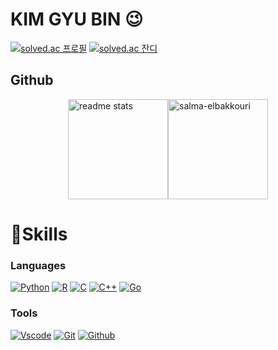 # KIM GYU BIN 😉

[![solved.ac 프로필](http://mazassumnida.wtf/api/v2/generate_badge?boj=pyliasec)](https://solved.ac/pyliasec)
[![solved.ac 잔디](http://mazandi.herokuapp.com/api?handle=pyliasec&theme=warm)](https://solved.ac/pyliasec)

## Github
<!--
[![pyliasec's Stats](https://github-readme-stats.vercel.app/api?username=pyliasec&theme=dark&show_icons=true&hide_border=false&count_private=true)](https://github.com/pyliasec)
[![pyliasec's Streak](https://github-readme-streak-stats.herokuapp.com/?user=pyliasec&theme=dark&hide_border=false)](https://github.com/pyliasec)
[![pyliasec's Top Languages](https://github-readme-stats.vercel.app/api/top-langs/?username=pyliasec&theme=dark&show_icons=true&hide_border=false&layout=compact)](https://github.com/pyliasec)
-->

<!--
<div style="display:flex;flex-direction:row;justify-content:center;">
  <img height="140"  src="https://streak-stats.demolab.com/?user=salma-elbakkouri&count private=true&theme=react&border_radius-10" alt="streak stats" style="margin: 0" />
  <img height="140"  src="https://github-readme-stats-salesp07.vercel.app/api?username=pyliasec&count_private=true&show_icons=true&theme=react&rank_icon=github&border_radius=5" alt="readme stats" style="margin: 0" /> 
  <img height="140"  src="https://github-readme-stats.vercel.app/api/top-langs?username=salma-elbakkouri&show_icons=true&locale=en&layout=compact&theme=react&border_radius=4&size_weight=0.5&count_weight=0.5&exclude_repo=github-readme-stats" alt="salma-elbakkouri" style="margin: 0" />
</div>
-->

<div style="display:flex;flex-direction:row;justify-content:center;">
  <img height = "160" src = "https://github-readme-stats-salesp07.vercel.app/api?username=pyliasec&count_private=true&show_icons=true&theme=react&rank_icon=github&border_radius=5" alt = "readme stats" style = "margin: 0" />
  <img height = "160" src = "https://github-readme-stats.vercel.app/api/top-langs/?username=pyliasec&theme=react&show_icons=true&hide_border=false&layout=compact" alt = "salma-elbakkouri" style = "margin: 0" />
</div>

<!--
# 💪Skills
### Languages
[![My Skills](https://skillicons.dev/icons?i=py,r,c,cpp,go&theme=light)]([https://skillicons.dev])
<br>
### Tools
[![Tools](https://skillicons.dev/icons?i=vscode,git,github&theme=light)](https://skillicons.dev)
-->

# 💪Skills
### Languages
[![Python](https://skillicons.dev/icons?i=py&theme=light)](https://www.python.org)
[![R](https://skillicons.dev/icons?i=r&theme=light)](https://www.r-project.org)
[![C](https://skillicons.dev/icons?i=c&theme=light)](https://en.wikipedia.org/wiki/C_(programming_language))
[![C++](https://skillicons.dev/icons?i=cpp&theme=light)](https://isocpp.org)
[![Go](https://skillicons.dev/icons?i=go&theme=light)](https://go.dev)
<br>

### Tools
[![Vscode](https://skillicons.dev/icons?i=vscode&theme=light)](https://code.visualstudio.com)
[![Git](https://skillicons.dev/icons?i=git&theme=light)](https://git-scm.com)
[![Github](https://skillicons.dev/icons?i=github&theme=light)](https://github.com)

